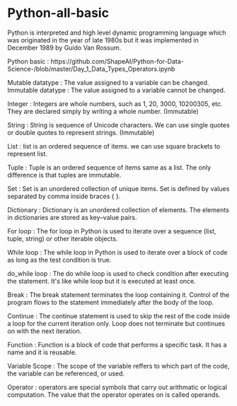 # Python-all-basic

<p>Python is interpreted and high level dynamic programming language which was originated in the year of late 1980s but it was implemented in December 1989 by Guido Van Rossum.</p>

<p>Python basic : https://github.com/ShapeAI/Python-for-Data-Science-/blob/master/Day_1_Data_Types_Operators.ipynb</p>

<p>Mutable datatype : The value assigned to a variable can be changed. Immutable datatype : The value assigned to a variable cannot be changed.</p>

<p>Integer : Integers are whole numbers, such as 1, 20, 3000, 10200305, etc. They are declared simply by writing a whole number. (Immutable)</p>

<p>String : String is sequence of Unicode characters. We can use single quotes or double quotes to represent strings. (Immutable)</p>

<p>List : list is an ordered sequence of items. we can use square brackets to represent list.</p>

<p>Tuple : Tuple is an ordered sequence of items same as a list. The only difference is that tuples are immutable.</p>

<p>Set : Set is an unordered collection of unique items. Set is defined by values separated by comma inside braces { }.</p>

<p>Dictionary : Dictionary is an unordered collection of elements. The elements in dictionaries are stored as key&ndash;value pairs.</p>

<p>For loop : The for loop in Python is used to iterate over a sequence (list, tuple, string) or other iterable objects.</p>

<p>While loop : The while loop in Python is used to iterate over a block of code as long as the test condition is true.</p>

<p>do_while loop : The do while loop is used to check condition after executing the statement. It's like while loop but it is executed at least once.</p>

<p>Break : The break statement terminates the loop containing it. Control of the program flows to the statement immediately after the body of the loop.</p>

<p>Continue : The continue statement is used to skip the rest of the code inside a loop for the current iteration only. Loop does not terminate but continues on with the next iteration.</p>

<p>Function : Function is a block of code that performs a specific task. It has a name and it is reusable.</p>

<p>Variable Scope : The scope of the variable reffers to which part of the code, the variable can be referenced, or used.</p>

<p>Operator : operators are special symbols that carry out arithmatic or logical computation. The value that the operator operates on is called operands.</p>
